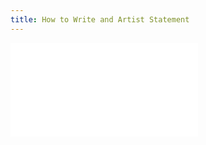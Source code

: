 ```yaml
---
title: How to Write and Artist Statement
---
```


![Link to included file content](../../../../art-faq/how-to-write-an-artist-statement.md)
